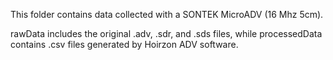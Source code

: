 This folder contains data collected with a SONTEK MicroADV (16 Mhz 5cm). 

rawData includes the original .adv, .sdr, and .sds files, while processedData contains .csv files generated by Hoirzon ADV software. 